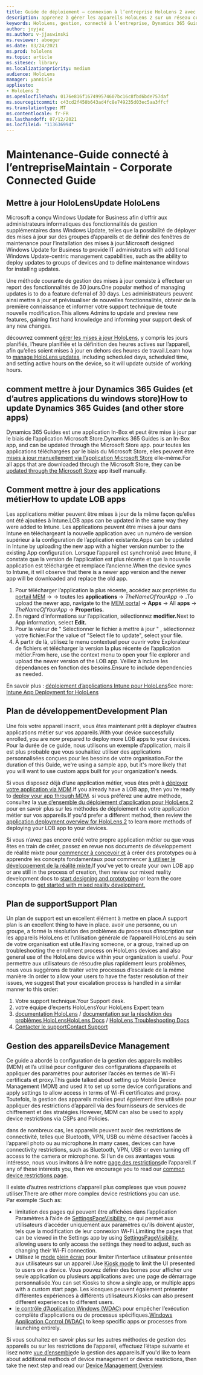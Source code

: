 ```yaml
---
title: Guide de déploiement – connexion à l’entreprise HoloLens 2 avec Dynamics 365 Guides-Maintain
description: apprenez à gérer les appareils HoloLens 2 sur un réseau connecté à l’entreprise avec Dynamics 365 Guides.
keywords: HoloLens, gestion, connecté à l’entreprise, Dynamics 365 Guides, AAD, Azure AD, MDM, gestion des appareils mobiles
author: joyjaz
ms.author: v-jjaswinski
ms.reviewer: aboeger
ms.date: 03/24/2021
ms.prod: hololens
ms.topic: article
ms.sitesec: library
ms.localizationpriority: medium
audience: HoloLens
manager: yannisle
appliesto:
- HoloLens 2
ms.openlocfilehash: 0176e816f167499574607bc16c8fbd6bde757daf
ms.sourcegitcommit: c43cd2f450b643ad4fc8e749235d03ec5aa3ffcf
ms.translationtype: MT
ms.contentlocale: fr-FR
ms.lasthandoff: 07/12/2021
ms.locfileid: "113636994"
---
```

# <a name="maintain---corporate-connected-guide"></a><span data-ttu-id="d12c4-104">Maintenance-Guide connecté à l’entreprise</span><span class="sxs-lookup"><span data-stu-id="d12c4-104">Maintain - Corporate Connected Guide</span></span>

## <a name="update-hololens"></a><span data-ttu-id="d12c4-105">Mettre à jour HoloLens</span><span class="sxs-lookup"><span data-stu-id="d12c4-105">Update HoloLens</span></span>

<span data-ttu-id="d12c4-106">Microsoft a conçu Windows Update for Business afin d’offrir aux administrateurs informatiques des fonctionnalités de gestion supplémentaires dans Windows Update, telles que la possibilité de déployer des mises à jour sur des groupes d’appareils et de définir des fenêtres de maintenance pour l’installation des mises à jour.</span><span class="sxs-lookup"><span data-stu-id="d12c4-106">Microsoft designed Windows Update for Business to provide IT administrators with additional Windows Update-centric management capabilities, such as the ability to deploy updates to groups of devices and to define maintenance windows for installing updates.</span></span>

<span data-ttu-id="d12c4-107">Une méthode courante de gestion des mises à jour consiste à effectuer un report des fonctionnalités de 30 jours.</span><span class="sxs-lookup"><span data-stu-id="d12c4-107">One popular method of managing updates is to do a feature deferral of 30 days.</span></span> <span data-ttu-id="d12c4-108">Les administrateurs peuvent ainsi mettre à jour et prévisualiser de nouvelles fonctionnalités, obtenir de la première connaissance et informer votre support technique de toute nouvelle modification.</span><span class="sxs-lookup"><span data-stu-id="d12c4-108">This allows Admins to update and preview new features, gaining first hand knowledge and informing your support desk of any new changes.</span></span>

<span data-ttu-id="d12c4-109">découvrez comment [gérer les mises à jour HoloLens](/hololens/hololens-updates), y compris les jours planifiés, l’heure planifiée et la définition des heures actives sur l’appareil, afin qu’elles soient mises à jour en dehors des heures de travail.</span><span class="sxs-lookup"><span data-stu-id="d12c4-109">Learn how to [manage HoloLens updates](/hololens/hololens-updates), including scheduled days, scheduled time, and setting active hours on the device, so it will update outside of working hours.</span></span>

## <a name="how-to-update-dynamics-365-guides-and-other-store-apps"></a><span data-ttu-id="d12c4-110">comment mettre à jour Dynamics 365 Guides (et d’autres applications du windows store)</span><span class="sxs-lookup"><span data-stu-id="d12c4-110">How to update Dynamics 365 Guides (and other store apps)</span></span>

<span data-ttu-id="d12c4-111">Dynamics 365 Guides est une application In-Box et peut être mise à jour par le biais de l’application Microsoft Store.</span><span class="sxs-lookup"><span data-stu-id="d12c4-111">Dynamics 365 Guides is an In-Box app, and can be updated through the Microsoft Store app.</span></span> <span data-ttu-id="d12c4-112">pour toutes les applications téléchargées par le biais du Microsoft Store, elles peuvent être [mises à jour manuellement via l’application Microsoft Store](/hololens/holographic-store-apps#update-apps) elle-même.</span><span class="sxs-lookup"><span data-stu-id="d12c4-112">For all apps that are downloaded through the Microsoft Store, they can be [updated through the Microsoft Store](/hololens/holographic-store-apps#update-apps) app itself manually.</span></span>

## <a name="how-to-update-lob-apps"></a><span data-ttu-id="d12c4-113">Comment mettre à jour des applications métier</span><span class="sxs-lookup"><span data-stu-id="d12c4-113">How to update LOB apps</span></span>

<span data-ttu-id="d12c4-114">Les applications métier peuvent être mises à jour de la même façon qu’elles ont été ajoutées à Intune.</span><span class="sxs-lookup"><span data-stu-id="d12c4-114">LOB apps can be updated in the same way they were added to Intune.</span></span> <span data-ttu-id="d12c4-115">Les applications peuvent être mises à jour dans Intune en téléchargeant la nouvelle application avec un numéro de version supérieur à la configuration de l’application existante.</span><span class="sxs-lookup"><span data-stu-id="d12c4-115">Apps can be updated in Intune by uploading the new app with a higher version number to the existing App configuration.</span></span> <span data-ttu-id="d12c4-116">Lorsque l’appareil est synchronisé avec Intune, il constate que la version de l’application est plus récente et que la nouvelle application est téléchargée et remplace l’ancienne.</span><span class="sxs-lookup"><span data-stu-id="d12c4-116">When the device syncs to Intune, it will observe that there is a newer app version and the newer app will be downloaded and replace the old app.</span></span>

1. <span data-ttu-id="d12c4-117">Pour télécharger l’application la plus récente, accédez aux propriétés du [portail MEM](https://endpoint.microsoft.com/#home)  ->   -> toutes les **applications**  ->  *TheNameOfYourApp*  ->  **.**</span><span class="sxs-lookup"><span data-stu-id="d12c4-117">To upload the newer app, navigate to the [MEM portal](https://endpoint.microsoft.com/#home) -> **Apps** -> All **apps** -> *TheNameOfYourApp* -> **Properties.**</span></span>
2. <span data-ttu-id="d12c4-118">En regard d’informations sur l’application, sélectionnez **modifier.**</span><span class="sxs-lookup"><span data-stu-id="d12c4-118">Next to App information, select **Edit.**</span></span>
3. <span data-ttu-id="d12c4-119">Pour la valeur de &quot; Sélectionner le fichier à mettre à jour &quot; , sélectionnez votre fichier.</span><span class="sxs-lookup"><span data-stu-id="d12c4-119">For the value of &quot;Select file to update&quot;, select your file.</span></span>
4. <span data-ttu-id="d12c4-120">À partir de là, utilisez le menu contextuel pour ouvrir votre Explorateur de fichiers et télécharger la version la plus récente de l’application métier.</span><span class="sxs-lookup"><span data-stu-id="d12c4-120">From here, use the context menu to open your file explorer and upload the newer version of the LOB app.</span></span> <span data-ttu-id="d12c4-121">Veillez à inclure les dépendances en fonction des besoins.</span><span class="sxs-lookup"><span data-stu-id="d12c4-121">Ensure to include dependencies as needed.</span></span>

<span data-ttu-id="d12c4-122">En savoir plus : [déploiement d’applications Intune pour HoloLens](/hololens/app-deploy-intune)</span><span class="sxs-lookup"><span data-stu-id="d12c4-122">See more: [Intune App Deployment for HoloLens](/hololens/app-deploy-intune)</span></span>

## <a name="development-plan"></a><span data-ttu-id="d12c4-123">Plan de développement</span><span class="sxs-lookup"><span data-stu-id="d12c4-123">Development Plan</span></span>

<span data-ttu-id="d12c4-124">Une fois votre appareil inscrit, vous êtes maintenant prêt à déployer d’autres applications métier sur vos appareils.</span><span class="sxs-lookup"><span data-stu-id="d12c4-124">With your device successfully enrolled, you are now prepared to deploy more LOB apps to your devices.</span></span> <span data-ttu-id="d12c4-125">Pour la durée de ce guide, nous utilisons un exemple d’application, mais il est plus probable que vous souhaitiez utiliser des applications personnalisées conçues pour les besoins de votre organisation.</span><span class="sxs-lookup"><span data-stu-id="d12c4-125">For the duration of this Guide, we're using a sample app, but it's more likely that you will want to use custom apps built for your organization's needs.</span></span>

<span data-ttu-id="d12c4-126">Si vous disposez déjà d’une application métier, vous êtes prêt à [déployer votre application via MDM](/hololens/app-deploy-intune).</span><span class="sxs-lookup"><span data-stu-id="d12c4-126">If you already have a LOB app, then you're ready to [deploy your app through MDM](/hololens/app-deploy-intune).</span></span> <span data-ttu-id="d12c4-127">si vous préférez une autre méthode, consultez la [vue d’ensemble du déploiement d’application pour HoloLens 2](/hololens/app-deploy-overview) pour en savoir plus sur les méthodes de déploiement de votre application métier sur vos appareils.</span><span class="sxs-lookup"><span data-stu-id="d12c4-127">If you'd prefer a different method, then review the [application deployment overview for HoloLens 2](/hololens/app-deploy-overview) to learn more methods of deploying your LOB app to your devices.</span></span>

<span data-ttu-id="d12c4-128">Si vous n’avez pas encore créé votre propre application métier ou que vous êtes en train de créer, passez en revue nos documents de développement de réalité mixte pour [commencer à concevoir et](/windows/mixed-reality/design/design) à créer des prototypes ou à apprendre les concepts fondamentaux pour commencer [à utiliser le développement de la réalité mixte.](/windows/mixed-reality/discover/get-started-with-mr)</span><span class="sxs-lookup"><span data-stu-id="d12c4-128">If you've yet to create your own LOB app or are still in the process of creation, then review our mixed reality development docs to [start designing and prototyping](/windows/mixed-reality/design/design) or learn the core concepts to [get started with mixed reality development.](/windows/mixed-reality/discover/get-started-with-mr)</span></span>

## <a name="support-plan"></a><span data-ttu-id="d12c4-129">Plan de support</span><span class="sxs-lookup"><span data-stu-id="d12c4-129">Support Plan</span></span>

<span data-ttu-id="d12c4-130">Un plan de support est un excellent élément à mettre en place.</span><span class="sxs-lookup"><span data-stu-id="d12c4-130">A support plan is an excellent thing to have in place.</span></span> <span data-ttu-id="d12c4-131">avoir une personne, ou un groupe, a formé la résolution des problèmes du processus d’inscription sur les appareils HoloLens et l’utilisation générale de l’appareil HoloLens au sein de votre organisation est utile.</span><span class="sxs-lookup"><span data-stu-id="d12c4-131">Having someone, or a group, trained up on troubleshooting the enrollment process on HoloLens devices and also general use of the HoloLens device within your organization is useful.</span></span> <span data-ttu-id="d12c4-132">Pour permettre aux utilisateurs de résoudre plus rapidement leurs problèmes, nous vous suggérons de traiter votre processus d’escalade de la même manière :</span><span class="sxs-lookup"><span data-stu-id="d12c4-132">In order to allow your users to have the faster resolution of their issues, we suggest that your escalation process is handled in a similar manner to this order:</span></span>

1. <span data-ttu-id="d12c4-133">Votre support technique.</span><span class="sxs-lookup"><span data-stu-id="d12c4-133">Your Support desk.</span></span>
2. <span data-ttu-id="d12c4-134">votre équipe d’experts HoloLens</span><span class="sxs-lookup"><span data-stu-id="d12c4-134">Your HoloLens Expert team</span></span>
3. <span data-ttu-id="d12c4-135">[documentation HoloLens](/hololens/)  /  [documentation sur la résolution des problèmes HoloLens](/hololens/hololens-troubleshooting)</span><span class="sxs-lookup"><span data-stu-id="d12c4-135">[HoloLens Docs](/hololens/) / [HoloLens Troubleshooting Docs](/hololens/hololens-troubleshooting)</span></span>
4. [<span data-ttu-id="d12c4-136">Contacter le support</span><span class="sxs-lookup"><span data-stu-id="d12c4-136">Contact Support</span></span>](https://support.serviceshub.microsoft.com/supportforbusiness/create?sapId=e9391227-fa6d-927b-0fff-f96288631b8f)

## <a name="device-management"></a><span data-ttu-id="d12c4-137">Gestion des appareils</span><span class="sxs-lookup"><span data-stu-id="d12c4-137">Device Management</span></span>

<span data-ttu-id="d12c4-138">Ce guide a abordé la configuration de la gestion des appareils mobiles (MDM) et l’a utilisé pour configurer des configurations d’appareils et appliquer des paramètres pour autoriser l’accès en termes de Wi-Fi certificats et proxy.</span><span class="sxs-lookup"><span data-stu-id="d12c4-138">This guide talked about setting up Mobile Device Management (MDM) and used it to set up some device configurations and apply settings to allow access in terms of Wi-Fi certificates and proxy.</span></span> <span data-ttu-id="d12c4-139">Toutefois, la gestion des appareils mobiles peut également être utilisée pour appliquer des restrictions d’appareil via des fournisseurs de services de chiffrement et des stratégies.</span><span class="sxs-lookup"><span data-stu-id="d12c4-139">However, MDM can also be used to apply device restrictions via CSPs and Policies.</span></span>

<span data-ttu-id="d12c4-140">dans de nombreux cas, les appareils peuvent avoir des restrictions de connectivité, telles que Bluetooth, VPN, USB ou même désactiver l’accès à l’appareil photo ou au microphone.</span><span class="sxs-lookup"><span data-stu-id="d12c4-140">In many cases, devices can have connectivity restrictions, such as Bluetooth, VPN, USB or even turning off access to the camera or microphone.</span></span> <span data-ttu-id="d12c4-141">Si l’un de ces avantages vous intéresse, nous vous invitons à lire notre [page des restrictions](/hololens/hololens-common-device-restrictions)de l’appareil.</span><span class="sxs-lookup"><span data-stu-id="d12c4-141">If any of these interests you, then we encourage you to read our [common device restrictions page](/hololens/hololens-common-device-restrictions).</span></span>

<span data-ttu-id="d12c4-142">Il existe d’autres restrictions d’appareil plus complexes que vous pouvez utiliser.</span><span class="sxs-lookup"><span data-stu-id="d12c4-142">There are other more complex device restrictions you can use.</span></span> <span data-ttu-id="d12c4-143">Par exemple :</span><span class="sxs-lookup"><span data-stu-id="d12c4-143">Such as:</span></span>

- <span data-ttu-id="d12c4-144">limitation des pages qui peuvent être affichées dans l’application Paramètres à l’aide de [SettingsPageVisibility](/hololens/settings-uri-list), ce qui permet aux utilisateurs d’accéder uniquement aux paramètres qu’ils doivent ajuster, tels que la modification de leur connexion Wi-Fi.</span><span class="sxs-lookup"><span data-stu-id="d12c4-144">Limiting the pages that can be viewed in the Settings app by using [SettingsPageVisibility](/hololens/settings-uri-list), allowing users to only access the settings they need to adjust, such as changing their Wi-Fi connection.</span></span>
- <span data-ttu-id="d12c4-145">Utilisez le [mode plein écran](/hololens/hololens-kiosk) pour limiter l’interface utilisateur présentée aux utilisateurs sur un appareil.</span><span class="sxs-lookup"><span data-stu-id="d12c4-145">Use [Kiosk mode](/hololens/hololens-kiosk) to limit the UI presented to users on a device.</span></span> <span data-ttu-id="d12c4-146">Vous pouvez définir des bornes pour afficher une seule application ou plusieurs applications avec une page de démarrage personnalisée.</span><span class="sxs-lookup"><span data-stu-id="d12c4-146">You can set Kiosks to show a single app, or multiple apps with a custom start page.</span></span> <span data-ttu-id="d12c4-147">Les kiosques peuvent également présenter différentes expériences à différents utilisateurs.</span><span class="sxs-lookup"><span data-stu-id="d12c4-147">Kiosks can also present different experiences to different users.</span></span>
- <span data-ttu-id="d12c4-148">[le contrôle d’Application Windows (WDAC)](/hololens/windows-defender-application-control-wdac) pour empêcher l’exécution complète d’applications ou de processus spécifiques.</span><span class="sxs-lookup"><span data-stu-id="d12c4-148">[Windows Application Control (WDAC)](/hololens/windows-defender-application-control-wdac) to keep specific apps or processes from launching entirely.</span></span>

<span data-ttu-id="d12c4-149">Si vous souhaitez en savoir plus sur les autres méthodes de gestion des appareils ou sur les restrictions de l’appareil, effectuez l’étape suivante et lisez notre [vue d’ensemble](/hololens/hololens-csp-policy-overview)de la gestion des appareils.</span><span class="sxs-lookup"><span data-stu-id="d12c4-149">If you'd like to learn about additional methods of device management or device restrictions, then take the next step and read our [Device Management Overview](/hololens/hololens-csp-policy-overview).</span></span>





